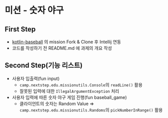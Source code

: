 # 미션 - 숫자 야구

## First Step
- [kotlin-baseball](https://github.com/woowacourse-precourse/kotlin-baseball-6) 의 mission Fork & Clone 후 Intellij 연동
- 코드를 작성하기 전 README.md 에 과제의 개요 작성
  
## Second Step(기능 리스트)
- 사용자 입출력(fun input)
  - `camp.nextstep.edu.missionutils.Console`의 `readLine()` 활용
  - 잘못된 입력에 대한  `IllegalArgumentException` 처리
- 사용자 입력에 따른 숫자 야구 게임 진행(fun baseball_game)
  - 클라이언트의 숫자는 Random Value => `camp.nextstep.edu.missionutils.Randoms`의 `pickNumberInRange()` 활용

